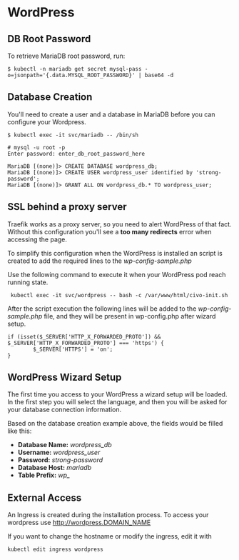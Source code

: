 # WordPress

## DB Root Password

To retrieve MariaDB root password, run:

```
$ kubectl -n mariadb get secret mysql-pass -o=jsonpath='{.data.MYSQL_ROOT_PASSWORD}' | base64 -d
```

## Database Creation

You'll need to create a user and a database in MariaDB before you can configure your Wordpress.

```
$ kubectl exec -it svc/mariadb -- /bin/sh

# mysql -u root -p
Enter password: enter_db_root_password_here

MariaDB [(none)]> CREATE DATABASE wordpress_db;
MariaDB [(none)]> CREATE USER wordpress_user identified by 'strong-password';
MariaDB [(none)]> GRANT ALL ON wordpress_db.* TO wordpress_user;
```

## SSL behind a proxy server

Traefik works as a proxy server, so you need to alert WordPress of that fact. Without this configuration you'll see a **too many redirects** error when accessing the page.

To simplify this configuration when the WordPress is installed an script is created to add the required lines to the _wp-config-sample.php_

Use the following command to execute it when your WordPress pod reach running state.

```
 kubectl exec -it svc/wordpress -- bash -c /var/www/html/civo-init.sh
```

After the script execution the following lines will be added to the _wp-config-sample.php_ file, and they will be present in wp-config.php after wizard setup.

```
if (isset($_SERVER['HTTP_X_FORWARDED_PROTO']) && $_SERVER['HTTP_X_FORWARDED_PROTO'] === 'https') {
        $_SERVER['HTTPS'] = 'on';
}
```

## WordPress Wizard Setup

The first time you access to your WordPress a wizard setup will be loaded. In the first step you will select the language, and then you will be asked for your database connection information.

Based on the database creation example above, the fields would be filled like this:

- **Database Name:** _wordpress_db_
- **Username:** _wordpress_user_
- **Password:** _strong-password_
- **Database Host:** _mariadb_
- **Table Prefix:** _wp\__

## External Access

An Ingress is created during the installation process. To access your wordpress use http://wordpress.DOMAIN_NAME

If you want to change the hostname or modify the ingress, edit it with

```
kubectl edit ingress wordpress
```
